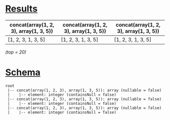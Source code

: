 # [Results](#tab/results)

|concat(array(1, 2, 3), array(1, 3, 5))|concat(array(1, 2, 3), array(1, 3, 5))|concat(array(1, 2, 3), array(1, 3, 5))|
|--------------------------------------|--------------------------------------|--------------------------------------|
|[1, 2, 3, 1, 3, 5]                    |[1, 2, 3, 1, 3, 5]                    |[1, 2, 3, 1, 3, 5]                    |

_(top = 20)_

# [Schema](#tab/schema)

```shell
root
 |-- concat(array(1, 2, 3), array(1, 3, 5)): array (nullable = false)
 |    |-- element: integer (containsNull = false)
 |-- concat(array(1, 2, 3), array(1, 3, 5)): array (nullable = false)
 |    |-- element: integer (containsNull = false)
 |-- concat(array(1, 2, 3), array(1, 3, 5)): array (nullable = false)
 |    |-- element: integer (containsNull = false)

```
